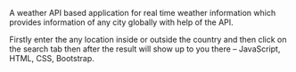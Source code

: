 A weather API based application for real time weather information which provides information of any city globally with help of the API.

Firstly enter the any location inside or outside the country and then click on the search tab then after the result will show up to you there – JavaScript, HTML, CSS, Bootstrap.
